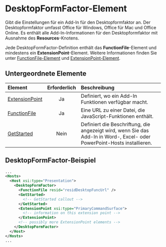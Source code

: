 # <a name="desktopformfactor-element"></a>DesktopFormFactor-Element

Gibt die Einstellungen für ein Add-In für den  Desktopformfaktor an. Der Desktopformfaktor umfasst Office für Windows, Office für Mac und Office Online. Es enthält alle Add-In-Informationen für den Desktopformfaktor mit Ausnahme des **Resources**-Knotens.

Jede DesktopFormFactor-Definition enthält das **FunctionFile**-Element und mindestens ein **ExtensionPoint**-Element. Weitere Informationen finden Sie unter [FunctionFile-Element](functionfile.md) und [ExtensionPoint-Element](extensionpoint.md). 

## <a name="child-elements"></a>Untergeordnete Elemente

| Element                               | Erforderlich | Beschreibung  |
|:--------------------------------------|:--------:|:-------------|
| [ExtensionPoint](extensionpoint.md) | Ja      | Definiert, wo ein Add-In Funktionen verfügbar macht. |
| [FunctionFile](functionfile.md)     | Ja      | Eine URL zu einer Datei, die JavaScript-Funktionen enthält.|
| [GetStarted](getstarted.md)         | Nein       | Definiert die Beschriftung, die angezeigt wird, wenn Sie das Add-In in Word-, Excel- oder PowerPoint-Hosts installieren. |

## <a name="desktopformfactor-example"></a>DesktopFormFactor-Beispiel

```xml
...
<Hosts>
  <Host xsi:type="Presentation">
    <DesktopFormFactor>
      <FunctionFile resid="residDesktopFuncUrl" />
      <GetStarted>
        <!-- GetStarted callout -->
      </GetStarted>
      <ExtensionPoint xsi:type="PrimaryCommandSurface">
        <!-- information on this extension point -->
      </ExtensionPoint> 
      <!-- possibly more ExtensionPoint elements -->
    </DesktopFormFactor>
  </Host>
</Hosts>
...
```
